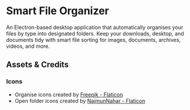 # Smart File Organizer

An Electron-based desktop application that automatically organises your files by type into designated folders. Keep your downloads, desktop, and documents tidy with smart file sorting for images, documents, archives, videos, and more.

## Assets & Credits

### Icons

- Organise icons created by [Freepik - Flaticon](https://www.flaticon.com/free-icons/organize)
- Open folder icons created by [NajmunNahar - Flaticon](https://www.flaticon.com/free-icons/open-folder)
